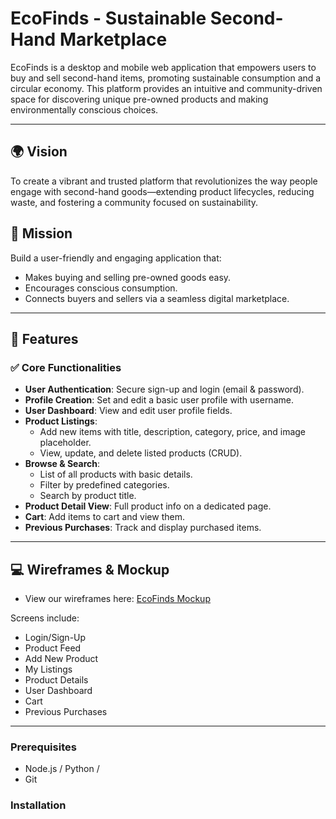 # EcoFinds - Sustainable Second-Hand Marketplace

EcoFinds is a desktop and mobile web application that empowers users to buy and sell second-hand items, promoting sustainable consumption and a circular economy. This platform provides an intuitive and community-driven space for discovering unique pre-owned products and making environmentally conscious choices.

---

## 🌍 Vision

To create a vibrant and trusted platform that revolutionizes the way people engage with second-hand goods—extending product lifecycles, reducing waste, and fostering a community focused on sustainability.

## 🎯 Mission

Build a user-friendly and engaging application that:
- Makes buying and selling pre-owned goods easy.
- Encourages conscious consumption.
- Connects buyers and sellers via a seamless digital marketplace.

---

## 🧩 Features

### ✅ Core Functionalities
- **User Authentication**: Secure sign-up and login (email & password).
- **Profile Creation**: Set and edit a basic user profile with username.
- **User Dashboard**: View and edit user profile fields.
- **Product Listings**:
  - Add new items with title, description, category, price, and image placeholder.
  - View, update, and delete listed products (CRUD).
- **Browse & Search**:
  - List of all products with basic details.
  - Filter by predefined categories.
  - Search by product title.
- **Product Detail View**: Full product info on a dedicated page.
- **Cart**: Add items to cart and view them.
- **Previous Purchases**: Track and display purchased items.

---

## 💻 Wireframes & Mockup

- View our wireframes here: [EcoFinds Mockup](https://app.excalidraw.com/l/65VNwvy7c4X/FL5ME7rGhs)

Screens include:
- Login/Sign-Up
- Product Feed
- Add New Product
- My Listings
- Product Details
- User Dashboard
- Cart
- Previous Purchases

---



### Prerequisites

- Node.js / Python / 
- Git

### Installation

```bash

